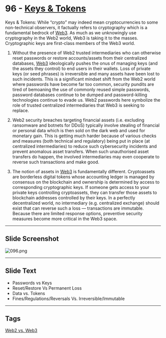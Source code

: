 # 96 - [Keys & Tokens](Keys%20&%20Tokens.md)

Keys & Tokens: While “crypto” may indeed mean cryptocurrencies to some non-technical observers, it factually refers to cryptography which is a fundamental bedrock of [Web3](Web3.md). As much as we unknowingly use cryptography in the Web2 world, Web3 is taking it to the masses. Cryptographic keys are first-class members of the Web3 world.

1. Without the presence of Web2 trusted intermediaries who can otherwise reset passwords or restore accounts/assets from their centralized databases, [Web3](Web3.md) ideologically pushes the onus of managing keys (and the assets they control) to end users in their wallets. Loss of private keys (or seed phrases) is irreversible and many assets have been lost to such incidents. This is a significant mindset shift from the Web2 world where passwords have become far too common, security pundits are tired of bemoaning the use of commonly reused simple passwords, password databases continue to be dumped and password-killing technologies continue to evade us. Web2 passwords here symbolize the role of trusted centralized intermediaries that Web3 is seeking to replace.

2. Web2 security breaches targeting financial assets (i.e. excluding ransomware and botnets for DDoS) typically involve stealing of financial or personal data which is then sold on the dark web and used for monetary gain. This is getting much harder because of various checks and measures (both technical and regulatory) being put in place (at centralized intermediaries) to reduce such cybersecurity incidents and prevent anomalous asset transfers. When such unauthorised asset transfers do happen, the involved intermediaries may even cooperate to reverse such transactions and make good.

3. The notion of assets in [Web3](Web3.md) is fundamentally different. Cryptoassets are borderless digital tokens whose accounting ledger is managed by consensus on the blockchain and ownership is determined by access to corresponding cryptographic keys. If someone gets access to your private keys controlling cryptoassets, they can transfer those assets to blockchain addresses controlled by their keys. In a perfectly decentralized world, no intermediary (e.g. centralized exchange) should exist that can reverse such a loss — transactions are immutable. Because there are limited response options, preventive security measures become more critical in the Web3 space.

___
## Slide Screenshot
![096.png](../../images/1.%20Ethereum%20101/096.png)
___
## Slide Text
- Passwords vs Keys
- Reset/Restore Vs Permanent Loss
- Data vs. Tokens
- Fines/Regulations/Reversals Vs. Irreversible/Immutable 
___
## Tags
[Web2 vs. Web3](Web2%20vs.%20Web3.md)